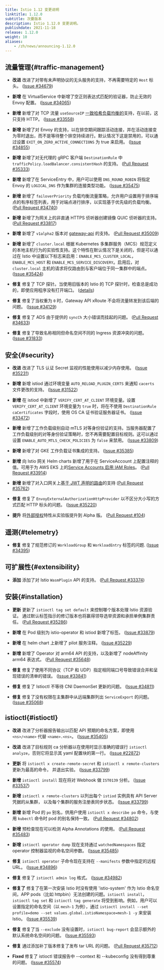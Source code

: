 ```yaml
---
title: Istio 1.12 变更说明
linktitle: 1.12.0
subtitle: 次要版本
description: Istio 1.12.0 变更说明。
publishdate: 2021-11-18
release: 1.12.0
weight: 10
aliases:
    - /zh/news/announcing-1.12.0
---
```


## 流量管理{#traffic-management}

- **改进** 改进了对带有未声明协议的无头服务的支持，不再需要特定的 `Host` 标头。
  ([Issue #34679](https://github.com/istio/istio/issues/34679))

- **新增** 在 VirtualService 中新增了空正则表达式匹配的验证器，防止无效的 Envoy 配置。
  ([Issue #34065](https://github.com/istio/istio/issues/34065))

- **新增** 新增了对 TCP 流量 `useSourceIP` [一致哈希负载均衡的](/zh/docs/reference/config/networking/destination-rule/#LoadBalancerSettings-ConsistentHashLB)支持，在以前，这只支持 HTTP。
  ([Issue #33558](https://github.com/istio/istio/issues/33558))

- **新增** 新增了对 Envoy 的支持，以在排空期间跟踪活动连接，并在活动连接变为零时退出，而不是等待整个排空持续进行。默认情况下这是禁用的，可以通过设置 `EXIT_ON_ZERO_ACTIVE_CONNECTIONS` 为 true 来启用。
  ([Issue #34855](https://github.com/istio/istio/issues/34855))

- **新增** 新增了对无代理的 gRPC 客户端 `DestinationRule` 中 `trafficPolicy.loadBalancer.consistentHash` 的支持。
  ([Pull Request #35333](https://github.com/istio/istio/pull/35333))

- **新增** 新增了在 ServiceEntry 中，用户可以使用 `DNS_ROUND_ROBIN` 将指定 Envoy 的 `LOGICAL_DNS` 作为集群的连接类型功能。
  ([Issue #35475](https://github.com/istio/istio/issues/35475))

- **新增** 新增了 `failoverPriority` 负载均衡流量策略，允许用户设置用于排序端点的有序标签列表，用于对端点进行排序，以实现基于优先级的负载均衡。
  ([Pull Request #34740](https://github.com/istio/istio/pull/34740))

- **新增** 新增了为网关上的非直通 HTTPS 侦听器创建镜像 QUIC 侦听器的支持。
  ([Pull Request #33817](https://github.com/istio/istio/pull/33817))

- **新增** 新增了 `v1alpha2` 版本对 [gateway-api](https://gateway-api.org/) 的支持。
  ([Pull Request #35009](https://github.com/istio/istio/pull/35009))

- **新增** 新增了 `cluster.local` 根据 Kubernetes 多集群服务（MCS）规范定义的本地主机行为的实验性支持。这个特性在默认情况下是关闭的，但是可以通过在 Istio 中设置以下标志来启用：`ENABLE_MCS_CLUSTER_LOCAL`，`ENABLE_MCS_HOST` 和 `ENABLE_MCS_SERVICE_DISCOVERY`。启用后，对 `cluster.local` 主机的请求将仅路由到与客户端位于同一集群中的端点。
  ([Issue #35424](https://github.com/istio/istio/issues/35424))

- **修复** 修复了 TCP 探针。当使用旧版本的 Istio 的 TCP 探针时，检查总是成功的，即使应用程序没有打开端口。
  ([details](/zh/news/releases/1.12.x/announcing-1.12/upgrade-notes/#tcp-probes-now-working-as-expected))

- **修复** 修复了当权重为 `0` 时，Gateway API xRoute 不会将流量转发到该后端的问题。
  ([Issue #34129](https://github.com/istio/istio/issues/34129))

- **修复** 修复了 ADS 由于提供的 `syncCh` 大小错误而挂起的问题。
  ([Pull Request #34633](https://github.com/istio/istio/pull/34633))

- **修复** 修复了导致名称相同但命名空间不同的 Ingress 资源冲突的问题。
  ([Issue #31833](https://github.com/istio/istio/issues/31833))

## 安全{#security}

- **改进** 改进了 TLS 认证 Secret 监视的性能使用以减少内存使用。
  ([Issue #35231](https://github.com/istio/istio/issues/35231))

- **新增** 新增 istiod 通过环境变量 `AUTO_RELOAD_PLUGIN_CERTS` 来通知 `cacerts` 文件更改的支持。
  ([Issue #31522](https://github.com/istio/istio/issues/31522))

- **新增** 在 istiod 中新增了 `VERIFY_CERT_AT_CLIENT` 环境变量。设置 `VERIFY_CERT_AT_CLIENT` 环境变量为 `true` 时，将在不使用 `DestinationRule` `caCertificates` 字段时，使用 OS CA 证书验证服务器证书。
  ([Issue #33472](https://github.com/istio/istio/issues/33472))

- **新增** 新增了工作负载级别自动 mTLS 对等身份验证的支持。当服务器配置了工作负载级别的对等身份验证策略时，您不再需要配置目标规则。这可以通过设置 `ENABLE_AUTO_MTLS_CHECK_POLICIES` 为 `false` 来禁用。
  ([Issue #33809](https://github.com/istio/istio/issues/33809))

- **新增** 新增了对 GKE 工作负载证书集成的支持。
  ([Issue #35385](https://github.com/istio/istio/issues/35385))

- **新增** 向 Istio 网关 Helm charts 新增了用于在 ServiceAccount 上配置注释的值。可用于为 AWS EKS 上的[Service Accounts 启用 IAM Roles](https://docs.aws.amazon.com/eks/latest/userguide/iam-roles-for-service-accounts.html)。
  ([Pull Request #33914](https://github.com/istio/istio/pull/33914))

- **新增** 新增了对入口网关上[基于 JWT 声明的路由](/zh/docs/tasks/security/authentication/jwt-route)的支持
  ([Pull Request #35762](https://github.com/istio/istio/pull/35762))

- **修复** 修复了 `EnvoyExternalAuthorizationHttpProvider` 以不区分大小写的方式匹配 HTTP 标头的问题。
  ([Issue #35220](https://github.com/istio/istio/issues/35220))

- **提升** 将[外部授权](/zh/docs/tasks/security/authorization/authz-custom)特性从实验版提升到 Alpha 版。
  ([Pull Request #104](https://github.com/istio/enhancements/pull/104))

## 遥测{#telemetry}

- **修复** 修复了规范修订的 `WorkloadGroup` 和 `WorkloadEntry` 标签的问题.
  ([Issue #34395](https://github.com/istio/istio/issues/34395))

## 可扩展性{#extensibility}

- **添加** 添加了对 Istio `WasmPlugin` API 的支持。
  ([Pull Request #33374](https://github.com/istio/istio/pull/33374))

## 安装{#installation}

- **更新** 更新了 `istioctl tag set default` 来控制哪个版本处理 Istio 资源验证。
通过默认标签指示的修订版本也将赢得领导选举资源和承担单例集群责任。
  ([Pull Request #35286](https://github.com/istio/istio/pull/35286))

- **新增** 在 Pod 级别为 istio-operator 和 istiod 新增了标签。
  ([Issue #33879](https://github.com/istio/istio/issues/33879))

- **新增** 在 helm chart 上新增了 pilot 服务注释。
  ([Issue #35229](https://github.com/istio/istio/issues/35229))

- **新增** 新增了 Operator 对 arm64 API 的支持，以及新增了 nodeAffinity arm64 表达式。
  ([Pull Request #35648](https://github.com/istio/istio/pull/35648))

- **修复** 修复了使用不同协议（TCP 和 UDP）指定相同端口号导致错误合并和呈现错误的清单的错误。
  ([Issue #33841](https://github.com/istio/istio/issues/33841))

- **修复** 修复了 Istioctl 不等待 CNI DaemonSet 更新的问题。
  ([Issue #34811](https://github.com/istio/istio/issues/34811))

- **修复** 修复了没有权限在主集群中从远端集群列出 `ServiceExport` 的问题。
  ([Issue #35068](https://github.com/istio/istio/issues/35068))

## istioctl{#istioctl}

- **改进** 改进了分析器报告输出以匹配 API 预期的命名方案，即使用 `<ns>/<name>` 代替 `<name>.<ns>`。
  ([Issue #35405](https://github.com/istio/istio/issues/35405))

- **改进** 改进了目标规则 ca 分析器以在使用时显示准确的错误行 `istioctl analyze`，否则它将显示其 yaml 配置块的第一行。
  ([Issue #22872](https://github.com/istio/istio/issues/22872))

- **更新** 将 `istioctl x create-remote-secret` 和 `istioctl x remote-clusters` 更新为最高的命令，
并退出实验。
  ([Issue #33799](https://github.com/istio/istio/issues/33799))

- **新增** `istioctl install` 现在将对 Webhook 做 `IST0139` 分析。
  ([Issue #33537](https://github.com/istio/istio/issues/33537))

- **新增** `istioctl x remote-clusters` 以列出每个 `istiod` 实例具有 API Server 凭据的从集群，
以及每个集群的服务注册表同步状态。
  ([Issue #33799](https://github.com/istio/istio/issues/33799))

- **新增** 新增 Pod 的 `po` 别名，供用户使用 `istioctl x describe po` 命令，与使用 `kubectl` 命令时 pod 的别名保持一致。
  ([Pull Request #34802](https://github.com/istio/istio/pull/34802))

- **新增** 预检查现在可以检测 Alpha Annotations 的使用。
  ([Pull Request #35483](https://github.com/istio/istio/pull/35483))

- **新增** `istioctl operator dump` 现在支持通过 `watchedNamespaces` 指定 operator 控制器监视的命名空间参数。
  ([Issue #35485](https://github.com/istio/istio/issues/35485))

- **修复** `istioctl operator` 子命令现在支持在 `--manifests` 参数中指定的远程 URL。
  ([Issue #34896](https://github.com/istio/istio/issues/34896))

- **修复** 修复了 `istioctl admin log` 格式。
  ([Issue #34982](https://github.com/istio/istio/issues/34982))

- **修复了** 修复了在第一次安装 Istio 时没有使用 'istio-system' 作为 Istio 命名空间，APP pods（比如 httpbin）无法创建的问题。`istioctl install`，`istioctl tag set` 和 `istioctl tag generate` 将受到影响。例如，用户可以设置指定的命名空间（以 `mesh-1` 为例），通过 `istioctl install --set profile=demo --set values.global.istioNamespace=mesh-1 -y` 来安装 Istio。
  ([Issue #35539](https://github.com/istio/istio/issues/35539))

- **修复** 修复了当 `--exclude` 没有设置时，`istioctl bug-report` 会显示额外的默认系统命名空间的问题。
  ([Issue #35593](https://github.com/istio/istio/issues/35593))

- **修复** 通过添加补丁版本修复了发布 tar URL 的问题。
  ([Pull Request #35712](https://github.com/istio/istio/pull/35712))

- **Fixed** 修复了 istioctl 错误报告中 --context 和 --kubeconfig 没有得到尊重的问题。
  ([Issue #35574](https://github.com/istio/istio/issues/35574))

